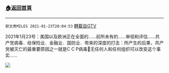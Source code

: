 ﻿###  [:house:返回首頁](https://github.com/ourhimalayas/txt)
---

`郭文贵MILES 2021-01-23T20:04:53` [轉載自GTV](https://gtv.org/web/#/UserInfo/5e596957357cc612d35a8044)

 2021年1月23号：美国以及欧洲正在全面的……前所未有的……审视和评估……共产党病毒．给保险业．金融业．国防业．带来的深度的打击：所产生的后果，共产党被灭亡的最重要原因之一就是C C P病毒🦠无任何人和任何组织可以改变这个事实……

[![](https://filegroup.gtv.org/cdn-cgi/image/width=600/https://filegroup.gtv.org/group6/web/20210123/20/04/0/e68a6c4b0b5ed1e0d1386a8160650b24.jpg)](https://filegroup.gtv.org/group6/web/20210123/20/04/0/1f0b956be576c2cc7a5bcf11f3853a19.mp4)